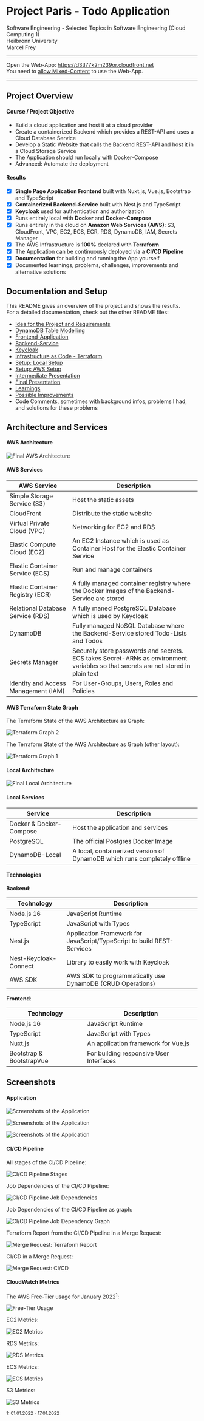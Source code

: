 # Project Paris - Todo Application

Software Engineering - Selected Topics in Software Engineering (Cloud Computing 1)<br>
Heilbronn University<br>
Marcel Frey

-----

Open the Web-App: https://d3tl77k2m239or.cloudfront.net <br>
You need to [allow Mixed-Content](documentation/04.AWS-Setup/README.md#14-disable-mixed-content) to use the Web-App.

-----

## Project Overview

#### Course / Project Objective

- Build a cloud application and host it at a cloud provider
- Create a containerized Backend which provides a REST-API and uses a Cloud Database Service
- Develop a Static Website that calls the Backend REST-API and host it in a Cloud Storage Service
- The Application should run locally with Docker-Compose
- Advanced: Automate the deployment

#### Results

- [x] **Single Page Application Frontend** built with Nuxt.js, Vue.js, Bootstrap and TypeScript
- [x] **Containerized Backend-Service** built with Nest.js and TypeScript
- [x] **Keycloak** used for authentication and authorization
- [x] Runs entirely local with **Docker** and **Docker-Compose**
- [x] Runs entirely in the cloud on **Amazon Web Services (AWS)**: S3, CloudFront, VPC, EC2, ECS, ECR, RDS, DynamoDB, IAM, Secrets Manager
- [x] The AWS Infrastructure is **100%** declared with **Terraform**
- [x] The Application can be continuously deployed via a **CI/CD Pipeline**
- [x] **Documentation** for building and running the App yourself
- [x] Documented learnings, problems, challenges, improvements and alternative solutions

## Documentation and Setup

This README gives an overview of the project and shows the results.<br>
For a detailed documentation, check out the other README files:

- [Idea for the Project and Requirements](documentation/01.Idea/README.md)
- [DynamoDB Table Modelling](documentation/02.DynamoDB-Modelling/README.md)
- [Frontend-Application](todo-frontend/README.md)
- [Backend-Service](todo-service/README.md)
- [Keycloak](keycloak/README.md)
- [Infrastructure as Code - Terraform](terraform/README.md)
- [Setup: Local Setup](documentation/03.Local-Setup/README.md)
- [Setup: AWS Setup](documentation/04.AWS-Setup/README.md)
- [Intermediate Presentation](documentation/05.Intermediate-Presentation/README.md)
- [Final Presentation](documentation/06.Final-Presentation/README.md)
- [Learnings](documentation/07.Learnings-and-Possible-Improvements/LEARNINGS.md)
- [Possible Improvements](documentation/07.Learnings-and-Possible-Improvements/IMPROVEMENTS.md)
- Code Comments, sometimes with background infos, problems I had, and solutions for these problems

## Architecture and Services

#### AWS Architecture

![Final AWS Architecture](documentation/06.Final-Presentation/AWS-Architecture-Complete.svg)

#### AWS Services

| AWS Service                          | Description                                                                                                                       |
|--------------------------------------|-----------------------------------------------------------------------------------------------------------------------------------|
| Simple Storage Service (S3)          | Host the static assets                                                                                                            |
| CloudFront                           | Distribute the static website                                                                                                     |
| Virtual Private Cloud (VPC)          | Networking for EC2 and RDS                                                                                                        |
| Elastic Compute Cloud (EC2)          | An EC2 Instance which is used as Container Host for the Elastic Container Service                                                 |
| Elastic Container Service (ECS)      | Run and manage containers                                                                                                         |
| Elastic Container Registry (ECR)     | A fully managed container registry where the Docker Images of the Backend-Service are stored                                      |
| Relational Database Service (RDS)    | A fully maned PostgreSQL Database which is used by Keycloak                                                                       |
| DynamoDB                             | Fully managed NoSQL Database where the Backend-Service stored Todo-Lists and Todos                                                |
| Secrets Manager                      | Securely store passwords and secrets. ECS takes Secret-ARNs as environment variables so that secrets are not stored in plain text |
| Identity and Access Management (IAM) | For User-Groups, Users, Roles and Policies                                                                                        |

#### AWS Terraform State Graph

The Terraform State of the AWS Architecture as Graph:

![Terraform Graph 2](documentation/06.Final-Presentation/Terraform-Graph-2.svg)

The Terraform State of the AWS Architecture as Graph (other layout):

![Terraform Graph 1](documentation/06.Final-Presentation/Terraform-Graph-1.svg)

#### Local Architecture

![Final Local Architecture](documentation/05.Intermediate-Presentation/Local-Architecture.jpg)

#### Local Services

| Service                 | Description                                                              |
|-------------------------|--------------------------------------------------------------------------|
| Docker & Docker-Compose | Host the application and services                                        |
| PostgreSQL              | The official Postgres Docker Image                                       |
| DynamoDB-Local          | A local, containerized version of DynamoDB which runs completely offline |

#### Technologies

**Backend**:

| Technology            | Description                                                            |
|-----------------------|------------------------------------------------------------------------|
| Node.js 16            | JavaScript Runtime                                                     |
| TypeScript            | JavaScript with Types                                                  |
| Nest.js               | Application Framework for JavaScript/TypeScript to build REST-Services |
| Nest-Keycloak-Connect | Library to easily work with Keycloak                                   |
| AWS SDK               | AWS SDK to programmatically use DynamoDB (CRUD Operations)             |

**Frontend**:

| Technology               | Description                             |
|--------------------------|-----------------------------------------|
| Node.js 16               | JavaScript Runtime                      |
| TypeScript               | JavaScript with Types                   |
| Nuxt.js                  | An application framework for Vue.js     |
| Bootstrap & BootstrapVue | For building responsive User Interfaces |

## Screenshots

#### Application

![Screenshots of the Application](documentation/06.Final-Presentation/App-01.png)

![Screenshots of the Application](documentation/06.Final-Presentation/App-02.png)

![Screenshots of the Application](documentation/06.Final-Presentation/App-03.png)

#### CI/CD Pipeline

All stages of the CI/CD Pipeline:

![CI/CD Pipeline Stages](documentation/06.Final-Presentation/Pipeline-Stages.png)

Job Dependencies of the CI/CD Pipeline:

![CI/CD Pipeline Job Dependencies](documentation/06.Final-Presentation/Pipeline-Dependencies.png)

Job Dependencies of the CI/CD Pipeline as graph:

![CI/CD Pipeline Job Dependency Graph](documentation/06.Final-Presentation/Pipeline-Dependency-Graph.png)

Terraform Report from the CI/CD Pipeline in a Merge Request:

![Merge Request: Terraform Report](documentation/06.Final-Presentation/MR-TF-Report.png)

CI/CD in a Merge Request:

![Merge Request: CI/CD](documentation/06.Final-Presentation/MR-CI.png)

#### CloudWatch Metrics

The AWS Free-Tier usage for January 2022<sup>1</sup>:

![Free-Tier Usage](documentation/06.Final-Presentation/Billing-Free-Tier.png)

EC2 Metrics:

![EC2 Metrics](documentation/06.Final-Presentation/EC2-Metrics.png)

RDS Metrics:

![RDS Metrics](documentation/06.Final-Presentation/RDS-Metrics.png)

ECS Metrics:

![ECS Metrics](documentation/06.Final-Presentation/ECS-Metrics.png)

S3 Metrics:

![S3 Metrics](documentation/06.Final-Presentation/S3-Metrics.png)

<sup>1: 01.01.2022 - 17.01.2022</sup>
